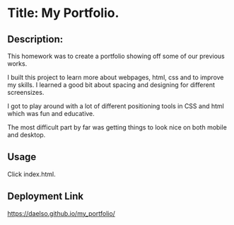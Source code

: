 # Title: My Portfolio.

## Description:
This homework was to create a portfolio showing off some of our previous works.

I built this project to learn more about webpages, html, css and to improve my skills. I learned a good bit about spacing and designing for different screensizes.

I got to play around with a lot of different positioning tools in CSS and html which was fun and educative. 

The most difficult part by far was getting things to look nice on both mobile and desktop.

## Usage 
Click index.html.

## Deployment Link
https://daelso.github.io/my_portfolio/
